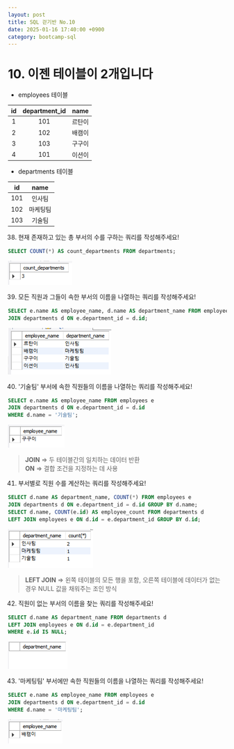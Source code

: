 ```yaml
---
layout: post
title: SQL 걷기반 No.10
date: 2025-01-16 17:40:00 +0900
category: bootcamp-sql
---
```


# 10. 이젠 테이블이 2개입니다

- employees 테이블

| id | department_id | name |
|:--:|:-------------:|:----:|
| 1  | 101           | 르탄이 |
| 2  | 102           | 배캠이 |
| 3  | 103           | 구구이 |
| 4  | 101           | 이션이 |

- departments 테이블

| id | name |
|:--:|:----:|
| 101 | 인사팀 |
| 102 | 마케팅팀 |
| 103 | 기술팀 |

38. 현재 존재하고 있는 총 부서의 수를 구하는 쿼리를 작성해주세요!
```sql
SELECT COUNT(*) AS count_departments FROM departments;
```
![walk10-38](/public/img/walk10-38.png)

39. 모든 직원과 그들이 속한 부서의 이름을 나열하는 쿼리를 작성해주세요!
```sql
SELECT e.name AS employee_name, d.name AS department_name FROM employees e  
JOIN departments d ON e.department_id = d.id;
```
![walk10-39](/public/img/walk10-39.png)

40. '기술팀' 부서에 속한 직원들의 이름을 나열하는 쿼리를 작성해주세요!
```sql
SELECT e.name AS employee_name FROM employees e  
JOIN departments d ON e.department_id = d.id  
WHERE d.name = '기술팀';
```
![walk10-40](/public/img/walk10-40.png)
> **JOIN** => 두 테이블간의 일치하는 데이터 반환  
**ON** => 결합 조건을 지정하는 데 사용

41. 부서별로 직원 수를 계산하는 쿼리를 작성해주세요!
```sql
SELECT d.name AS department_name, COUNT(*) FROM employees e  
JOIN departments d ON e.department_id = d.id GROUP BY d.name;  
SELECT d.name, COUNT(e.id) AS employee_count FROM departments d  
LEFT JOIN employees e ON d.id = e.department_id GROUP BY d.id;
```
![walk10-41](/public/img/walk10-41.png)
> **LEFT JOIN** => 왼쪽 테이블의 모든 행을 포함, 오른쪽 테이블에 데이터가 없는 경우 NULL 값을 채워주는 조인 방식

42. 직원이 없는 부서의 이름을 찾는 쿼리를 작성해주세요!
```sql
SELECT d.name AS department_name FROM departments d  
LEFT JOIN employees e ON d.id = e.department_id  
WHERE e.id IS NULL;
```
![walk10-42](/public/img/walk10-42.png)

43. '마케팅팀' 부서에만 속한 직원들의 이름을 나열하는 쿼리를 작성해주세요!
```sql
SELECT e.name AS employee_name FROM employees e  
JOIN departments d ON e.department_id = d.id  
WHERE d.name = '마케팅팀';
```
![walk10-43](/public/img/walk10-43.png)
